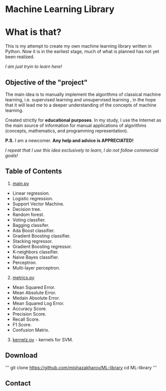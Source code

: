 # Machine Learning Library



<h1>What is that?</h1>

This is my attempt to create my own machine learning library written in Python. Now it is in the earliest stage, much of what is planned has not yet been realized.

*I am just tryin to learn here!*


<h2>Objective of the "project"</h2>

The main idea is to manually implement the algorithms of classical machine learning, i.e. supervised learning and unsupervised learning , in the hope that it will lead me to a deeper understanding of the concepts of machine learning.

Created strictly for **educational purposes**. In my study, I use the Internet as the main source of information for manual applications of algorithms (concepts, mathematics, and programming representation).

**P.S.** I am a newcomer. **Any help and advice is APPRECIATED!** 

*I repeat that I use this idea exclusively to learn, I do not follow commercial goals!*

<h2>Table of Contents</h2>

1. [main.py](https://github.com/mishazakharov/ML-library/blob/master/ML/main.py)
  * Linear regression.
  * Logistic regression.
  * Support Vector Machine.
  * Decision tree.
  * Random forest.
  * Voting classfier.
  * Bagging classifer.
  * Ada Boost classifier.
  * Gradient Boosting classifier.
  * Stacking regressor.
  * Gradient Boosting regressor.
  * K-neighbors classifier.
  * Naive Bayes classifier.
  * Perceptron.
  * Multi-layer perceptron.
 
2. [metrics.py](https://github.com/mishazakharov/ML-library/blob/master/ML/metrics.py)
  * Mean Squared Error.
  * Mean Absolute Error.
  * Medain Absolute Error.
  * Mean Squared Log Error.
  * Accuracy Score.
  * Precision Score.
  * Recall Score.
  * F1 Score.
  * Confusion Matrix.
  
3. [kernelz.py](https://github.com/mishazakharov/ML-library/blob/master/ML/kernelz.py) - kernels for SVM. 
  


<h2>Download</h2>

'''
git clone https://github.com/mishazakharov/ML-library
cd ML-library
'''

<h2>Contact</h2>
